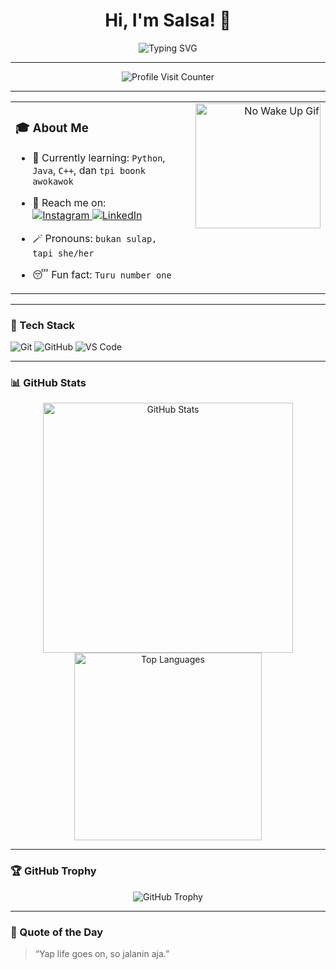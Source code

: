 <h1 align="center">Hi, I'm Salsa! 👋</h1>

<p align="center">
  <img src="https://readme-typing-svg.herokuapp.com?font=Orbitron&size=22&duration=3000&pause=1000&color=11336E&center=true&vCenter=true&width=435&lines=Information+System+Student;At+Hasanuddin+University" alt="Typing SVG" />
</p>

---

<p align="center">
  <img src="https://profile-counter.glitch.me/nabilasalsabilaa/count.svg" alt="Profile Visit Counter" />
</p>

---

<table width="100%" cellpadding="0" cellspacing="0" style="border: none; background: transparent;">
  <tr style="border: none; background: transparent;">
    <td width="60%" valign="top" style="border: none; background: transparent; padding-right: 20px;">
    
### 🎓 About Me
- 🌱 Currently learning: `Python`, `Java`, `C++`, dan `tpi boonk awokawok`  
- 📱 Reach me on:  
  <a href="https://instagram.com/nslsabilaaa_" target="_blank" rel="noopener noreferrer">
    <img src="https://img.shields.io/badge/Instagram-%23E4405F.svg?style=for-the-badge&logo=instagram&logoColor=white" alt="Instagram"/>
  </a>
  <a href="https://www.linkedin.com/in/nabila-salsabila-964511358" target="_blank" rel="noopener noreferrer">
    <img src="https://img.shields.io/badge/LinkedIn-%230077B5.svg?style=for-the-badge&logo=linkedin&logoColor=white" alt="LinkedIn"/>
  </a>  
- 🪄 Pronouns: `bukan sulap, tapi she/her`  
- 😴 Fun fact: `Turu number one`

    </td>
    <td width="40%" valign="top" align="right" style="border: none; background: transparent;">
      <img src="https://raw.githubusercontent.com/nabilasalsabilaa/nabilasalsabilaa/refs/heads/main/no-wakeup.gif" width="200" height="200" alt="No Wake Up Gif" />
    </td>
  </tr>
</table>

---

### 🧰 Tech Stack
<p>
  <img src="https://img.shields.io/badge/Git-F05032?style=for-the-badge&logo=git&logoColor=white" alt="Git"/>
  <img src="https://img.shields.io/badge/GitHub-181717?style=for-the-badge&logo=github&logoColor=white" alt="GitHub"/>
  <img src="https://img.shields.io/badge/VS%20Code-007ACC?style=for-the-badge&logo=visual-studio-code&logoColor=white" alt="VS Code"/>
</p>

---

### 📊 GitHub Stats
<p align="center">
  <img src="https://github-readme-stats.vercel.app/api?username=nabilasalsabilaa&show_icons=true&theme=radical" width="400" alt="GitHub Stats" />
  <img src="https://github-readme-stats.vercel.app/api/top-langs/?username=nabilasalsabilaa&layout=compact&theme=radical" width="300" alt="Top Languages"/>
</p>

---

### 🏆 GitHub Trophy
<p align="center">
  <img src="https://github-profile-trophy.vercel.app/?username=nabilasalsabilaa&theme=radical&margin-w=10&margin-h=10&no-bg=true&no-frame=true" alt="GitHub Trophy" />
</p>

---

### 🎯 Quote of the Day
> “Yap life goes on, so jalanin aja.”
